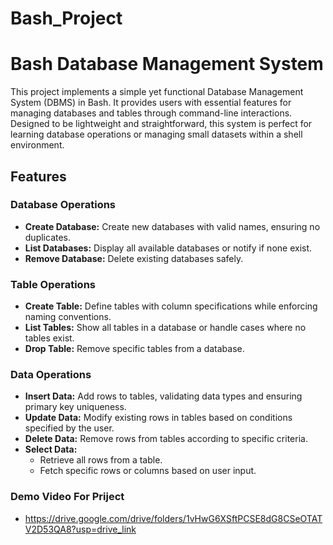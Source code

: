 # Bash_Project
# Bash Database Management System

This project implements a simple yet functional Database Management System (DBMS) in Bash. It provides users with essential features for managing databases and tables through command-line interactions. Designed to be lightweight and straightforward, this system is perfect for learning database operations or managing small datasets within a shell environment.

## Features

### Database Operations
- **Create Database:** Create new databases with valid names, ensuring no duplicates.
- **List Databases:** Display all available databases or notify if none exist.
- **Remove Database:** Delete existing databases safely.

### Table Operations
- **Create Table:** Define tables with column specifications while enforcing naming conventions.
- **List Tables:** Show all tables in a database or handle cases where no tables exist.
- **Drop Table:** Remove specific tables from a database.

### Data Operations
- **Insert Data:** Add rows to tables, validating data types and ensuring primary key uniqueness.
- **Update Data:** Modify existing rows in tables based on conditions specified by the user.
- **Delete Data:** Remove rows from tables according to specific criteria.
- **Select Data:** 
  - Retrieve all rows from a table.
  - Fetch specific rows or columns based on user input.
### Demo Video For Priject
- https://drive.google.com/drive/folders/1vHwG6XSftPCSE8dG8CSeOTATV2D53QA8?usp=drive_link
